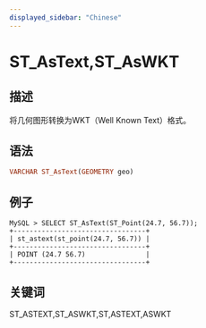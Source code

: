 ```yaml
---
displayed_sidebar: "Chinese"
---
```


# ST_AsText,ST_AsWKT

## 描述

将几何图形转换为WKT（Well Known Text）格式。

## 语法

```Haskell
VARCHAR ST_AsText(GEOMETRY geo)
```

## 例子

```Plain Text
MySQL > SELECT ST_AsText(ST_Point(24.7, 56.7));
+---------------------------------+
| st_astext(st_point(24.7, 56.7)) |
+---------------------------------+
| POINT (24.7 56.7)               |
+---------------------------------+
```

## 关键词

ST_ASTEXT,ST_ASWKT,ST,ASTEXT,ASWKT